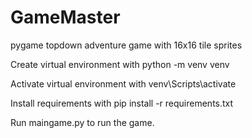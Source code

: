 # GameMaster
pygame topdown adventure game with 16x16 tile sprites

Create virtual environment with python -m venv venv

Activate virtual environment with venv\Scripts\activate

Install requirements with pip install -r requirements.txt

Run maingame.py to run the game.

